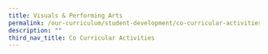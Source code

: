 ```yaml
---
title: Visuals & Performing Arts
permalink: /our-curriculum/student-development/co-curricular-activities/clubs-societies/
description: ""
third_nav_title: Co Curricular Activities
---
```

